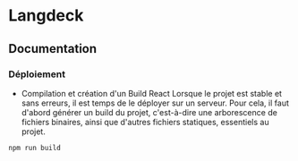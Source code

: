 # Langdeck
## Documentation
### Déploiement
- Compilation et création d'un Build React
Lorsque le projet est stable et sans erreurs, il est temps de le déployer sur un serveur. Pour cela, il faut d'abord générer un build du projet, c'est-à-dire une arborescence de fichiers binaires, ainsi que d'autres fichiers statiques, essentiels au projet.

`npm run build`

